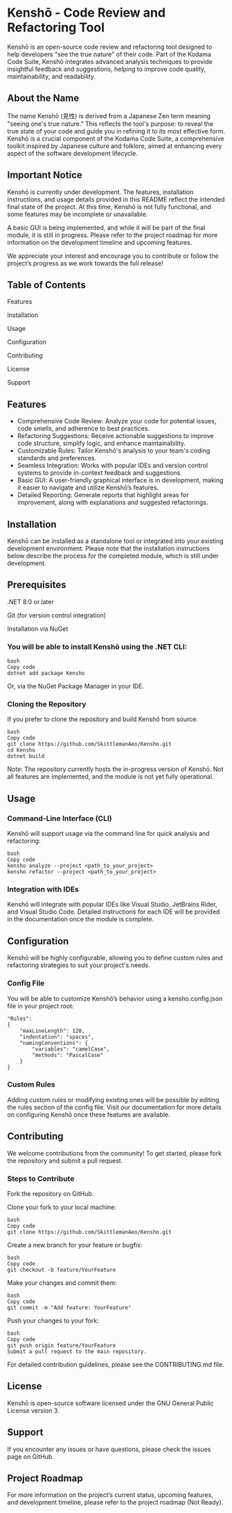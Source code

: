 # Kenshō - Code Review and Refactoring Tool

Kenshō is an open-source code review and refactoring tool designed to help developers "see the true nature" of their code. Part of the Kodama Code Suite, Kenshō integrates advanced analysis techniques to provide insightful feedback and suggestions, helping to improve code quality, maintainability, and readability.

## About the Name

The name Kenshō (見性) is derived from a Japanese Zen term meaning "seeing one's true nature." This reflects the tool's purpose: to reveal the true state of your code and guide you in refining it to its most effective form. Kenshō is a crucial component of the Kodama Code Suite, a comprehensive toolkit inspired by Japanese culture and folklore, aimed at enhancing every aspect of the software development lifecycle.

## Important Notice

Kenshō is currently under development. The features, installation instructions, and usage details provided in this README reflect the intended final state of the project. At this time, Kenshō is not fully functional, and some features may be incomplete or unavailable.

A basic GUI is being implemented, and while it will be part of the final module, it is still in progress. Please refer to the project roadmap for more information on the development timeline and upcoming features.

We appreciate your interest and encourage you to contribute or follow the project’s progress as we work towards the full release!

## Table of Contents

Features

Installation 

Usage

Configuration

Contributing

License

Support

## Features

* Comprehensive Code Review: Analyze your code for potential issues, code smells, and adherence to best practices.
* Refactoring Suggestions: Receive actionable suggestions to improve code structure, simplify logic, and enhance maintainability.
* Customizable Rules: Tailor Kenshō's analysis to your team's coding standards and preferences.
* Seamless Integration: Works with popular IDEs and version control systems to provide in-context feedback and suggestions.
* Basic GUI: A user-friendly graphical interface is in development, making it easier to navigate and utilize Kenshō’s features.
* Detailed Reporting: Generate reports that highlight areas for improvement, along with explanations and suggested refactorings.

## Installation

Kenshō can be installed as a standalone tool or integrated into your existing development environment. Please note that the installation instructions below describe the process for the completed module, which is still under development.

## Prerequisites

.NET 8.0 or later

Git (for version control integration)

Installation via NuGet

### You will be able to install Kenshō using the .NET CLI:

    bash
    Copy code
    dotnet add package Kensho
    
Or, via the NuGet Package Manager in your IDE.

### Cloning the Repository
If you prefer to clone the repository and build Kenshō from source:

    bash
    Copy code
    git clone https://github.com/SkittlemanAeo/Kensho.git
    cd Kensho
    dotnet build

Note: The repository currently hosts the in-progress version of Kenshō. Not all features are implemented, and the module is not yet fully operational.

## Usage

### Command-Line Interface (CLI)

Kenshō will support usage via the command line for quick analysis and refactoring:

    bash
    Copy code
    kensho analyze --project <path_to_your_project>
    kensho refactor --project <path_to_your_project>

### Integration with IDEs

Kenshō will integrate with popular IDEs like Visual Studio, JetBrains Rider, and Visual Studio Code. Detailed instructions for each IDE will be provided in the documentation once the module is complete.

## Configuration

Kenshō will be highly configurable, allowing you to define custom rules and refactoring strategies to suit your project's needs.

### Config File

You will be able to customize Kenshō’s behavior using a kensho.config.json file in your project root:

    "Rules": 
    {
        "maxLineLength": 120,
        "indentation": "spaces",
        "namingConventions": {
            "variables": "camelCase",
            "methods": "PascalCase"
        } 
    }

### Custom Rules

Adding custom rules or modifying existing ones will be possible by editing the rules section of the config file. Visit our documentation for more details on configuring Kenshō once these features are available.

## Contributing

We welcome contributions from the community! To get started, please fork the repository and submit a pull request.

### Steps to Contribute

Fork the repository on GitHub.

Clone your fork to your local machine:

    bash
    Copy code
    git clone https://github.com/SkittlemanAeo/Kensho.git

Create a new branch for your feature or bugfix:

    bash
    Copy code
    git checkout -b feature/YourFeature

Make your changes and commit them:

    bash
    Copy code
    git commit -m "Add feature: YourFeature"

Push your changes to your fork:

    bash
    Copy code
    git push origin feature/YourFeature
    Submit a pull request to the main repository.

For detailed contribution guidelines, please see the CONTRIBUTING.md file.

## License

Kenshō is open-source software licensed under the GNU General Public License version 3.

## Support

If you encounter any issues or have questions, please check the issues page on GitHub.

## Project Roadmap

For more information on the project’s current status, upcoming features, and development timeline, please refer to the project roadmap (Not Ready).

